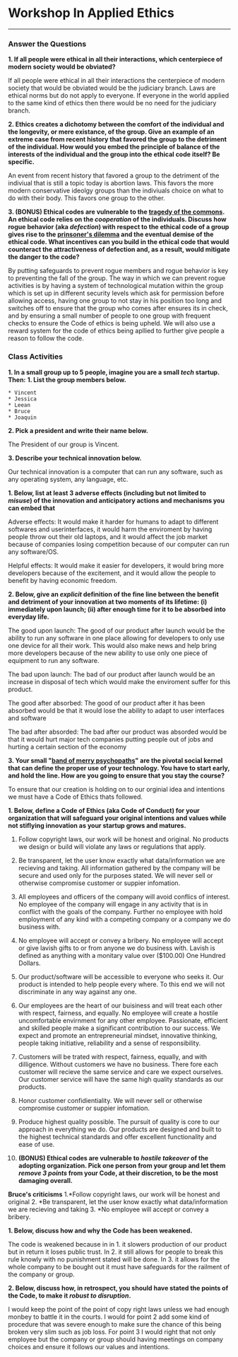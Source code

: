 # Workshop In Applied Ethics

---

### Answer the Questions

**1. If all people were ethical in all their interactions, which centerpiece of modern society would be obviated?**

If all people were ethical in all their interactions the centerpiece of modern society that would be obviated would be the judiciary branch. Laws are ethical norms but do not apply to everyone. If everyone in the world applied to the same kind of ethics then there would be no need for the judiciary branch.

**2. Ethics creates a dichotomy between the comfort of the individual and the longevity, or mere existance, of the group. Give an example of an extreme case from recent history that favored the group to the detriment of the individual. How would you embed the principle of balance of the interests of the individual and the group into the ethical code itself? Be specific.**
	
An event from recent history that favored a group to the detriment of the indiviual that is still a topic today is abortion laws. This favors the more modern conservative ideolgy groups than the indiviuals choice on what to do with their body. This favors one group to the other.

**3. (BONUS) Ethical codes are vulnerable to the [tragedy of the commons](https://en.wikipedia.org/wiki/Tragedy_of_the_commons). An ethical code relies on the _cooperation_ of the individuals. Discuss how rogue behavior (aka _defection_) with respect to the ethical code of a group gives rise to the [prinsoner's dilemma](https://en.wikipedia.org/wiki/Prisoner's_dilemma) and the eventual demise of the ethical code. What incentives can you build in the ethical code that would counteract the attractiveness of defection and, as a result, would mitigate the danger to the code?**

By putting safeguards to prevent rogue members and rogue behavior is key to preventing the fall of the group. The way in which we can prevent rogue activities is by having a system of technological mutation within the group which is set up in different security levels which ask for permission before allowing access, having one group to not stay in his position too long and switches off to ensure that the group who comes after ensures its in check, and by ensuring a small number of people to one group with frequent checks to ensure the Code of ethics is being upheld. We will also use a reward system for the code of ethics being apllied to further give people a reason to follow the code. 

### Class Activities
**1. In a small group up to 5 people, imagine you are a small _tech_ startup. Then:**
   **1. List the group members below.**
   
 	* Vincent
	* Jessica
	* Leean
	* Bruce
	* Joaquin
	
 **2. Pick a president and write their name below.**
   
   The President of our group is Vincent.
    
   **3. Describe your technical innovation below.**
   
   Our technical innovation is a computer that can run any software, such as any operating system, any language, etc.
   
   **1. Below, list at least 3 adverse effects (including but not limited to _misuse_) of the innovation and anticipatory actions and mechanisms you can embed that**
   
   Adverse effects: It would make it harder for humans to adapt to different softwares and userinterfaces, it would harm the enviroment by having people throw out their old laptops, and it would affect the job market because of companies losing competition because of our computer can run any software/OS.
   
   Helpful effects: It would make it easier for developers, it would bring more developers because of the excitement, and it would allow the people to benefit by having economic freedom.
   
   **2. Below, give an _explicit_ definition of the fine line between the benefit and detriment of your innovation at two moments of its lifetime: (i) immediately upon launch; (ii) after enough time for it to be absorbed into everyday life.**
   
   The good upon launch: The good of our product after launch would be the ability to run any software in one place allowing for developers to only use one device for all their work. This would also make news and help bring more developers because of the new ability to use only one piece of equipment to run any software.
   
   The bad upon launch: The bad of our product after launch would be an increase in disposal of tech which would make the enviroment suffer for this product.
   
   The good after absorbed: The good of our product after it has been absorbed would be that it would lose the ability to adapt to user interfaces and software
   
   The bad after absorded: The bad after our product was absorded would be that it would hurt major tech companies putting people out of jobs and hurting a certain section of the economy
   
**3. Your small "[band of merry psychopaths](#the-band)" are the pivotal social kernel that can define the proper use of your technology. You have to start early, and hold the line. How are you going to ensure that you stay the course?**
	
To ensure that our creation is holding on to our orginial idea and intentions we must have a Code of Ethics thats followed.

   **1. Below, define a Code of Ethics (aka Code of Conduct) for your organization that will safeguard your original intentions and values while not stiflying innovation as your startup grows and matures.**
   
   1. Follow copyright laws, our work will be honest and original. 
     No products we design or build will violate any laws or regulations that apply.
     
  2. Be transparent, let the user know exactly what data/information we are recieving and taking.
     All information gathered by the company will be secure and used only for the purposes stated. We will never sell or otherwise
     compromise customer or suppier infomation.
     
  3. All employees and officers of the company will avoid conflics of interest.
     No employee of the company will engage in any activity that is in conflict with the goals of the company. Further no employee with 
     hold employment of any kind with a competing company or a company we do business with. 
     
  4. No employee will accept or convey a bribery. 
     No employee will accept or give lavish gifts to or from anyone we do business with. Lavish is defined as anything with a monitary
     value over ($100.00) One Hundred Dollars. 
     
  5. Our product/software will be accessible to everyone who seeks it.
     Our product is intended to help people every where. To this end we will not discriminate in any way against any one. 
     
  6. Our employees are the heart of our buisiness and will treat each other with respect, fairness, and equally.
     No employee will create a hostile uncomfortable envirnment for any other employee. 
     Passionate, efficient and skilled people make a significant contribution to our success. We expect and
     promote an entrepreneurial mindset, innovative thinking, people taking initiative, reliability and a sense of
     responsibility.
     
  7. Customers will be trated with respect, fairness, equally, and with dilligence.
     Without customers we have no business. There fore each customer will recieve the same service and care we expect ourselves. Our 
     customer service will have the same high quality standards as our products.
     
  8. Honor customer confidientiality.
     We will never sell or otherwise compromise customer or suppier infomation.
     
  9. Produce highest quality possible.
     The pursuit of quality is core to our approach in everything we do. 
     Our products are designed and built to the highest technical standards and offer excellent functionality and ease of
     use.

4. **(BONUS) Ethical codes are vulnerable to _hostile takeover_ of the adopting organization. Pick one person from your group and let them _remove 3 points_ from your Code, at their discretion, to be the most damaging overall.**

**Bruce's criticisms** 
	1.*Follow copyright laws, our work will be honest and original
	2. *Be transparent, let the user know exactly what data/information we are recieving and taking
	3. *No employee will accept or convey a bribery.
	
  **1. Below, discuss how and why the Code has been weakened.**
  
  The code is weakened because in in 1. it slowers production of our product but in return it loses public trust. In 2. it still allows for people to break this rule knowly with no punishment stated will be done. In 3. it allows for the whole company to be bought out it must have safeguards for the railment of the company or group. 
  
   **2. Below, discuss how, in retrospect, you should have stated the points of the Code, to make it _robust to disruption_.**
   
   I would keep the point of the point of copy right laws unless we had enough monbey to battle it in the courts. I would for point 2 add some kind of procedure that was severe enough to make sure the chance of this being broken very slim such as job loss. For point 3 I would right that not only employee but the company or group should having meetings on company choices and ensure it follows our values and intentions. 
